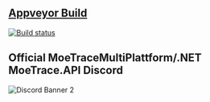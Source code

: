## [Appveyor Build](ci.appveyor.com)
[![Build status](https://ci.appveyor.com/api/projects/status/7yy8pc8t61jl99fd?svg=true)](https://ci.appveyor.com/project/Neuxz/moetracemultoplattform)


## **Official MoeTraceMultiPlattform/.NET MoeTrace.API Discord**
![Discord Banner 2](https://discordapp.com/api/guilds/534752920382734336/widget.png?style=banner2)
